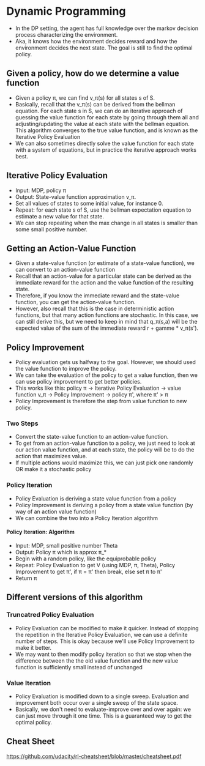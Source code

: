 # Dynamic Programming
- In the DP setting, the agent has full knowledge over the markov decision process characterizing the environment.
- Aka, it knows how the environment decides reward and how the environment decides the next state. The goal is still to find the optimal policy.

## Given a policy, how do we determine a value function
- Given a policy π, we can find v_π(s) for all states s of S.
- Basically, recall that the v_π(s) can be derived from the bellman equation. For each state s in S, we can do an iterative approach of guessing the value function for each state by going through them all and adjusting/updating the value at each state with the bellman equation. This algorithm converges to the true value function, and is known as the Iterative Policy Evaluation
- We can also sometimes directly solve the value function for each state with a system of equations, but in practice the iterative approach works best.

## Iterative Policy Evaluation
- Input: MDP, policy π
- Output: State-value function approximation v_π.
- Set all values of states to some initial value, for instance 0.
- Repeat: for each state s of S, use the bellman expectation equation to estimate a new value for that state.
- We can stop repeating when the max change in all states is smaller than some small positive number.

## Getting an Action-Value Function 
- Given a state-value function (or estimate of a state-value function), we can convert to an action-value function
- Recall that an action-value for a particular state can be derived as the immediate reward for the action and the value function of the resulting state.
- Therefore, if you know the immediate reward and the state-value function, you can get the action-value function.
- However, also recall that this is the case in deterministic action functions, but that many action functions are stochastic. In this case, we can still derive this, but we need to keep in mind that q_π(s,a) will be the expected value of the sum of the immediate reward r + gamme * v_π(s').

## Policy Improvement
- Policy evaluation gets us halfway to the goal. However, we should used the value function to improve the policy.
- We can take the evaluation of the policy to get a value function, then we can use policy improvement to get better policies.
- This works like this: policy π -> Iterative Policy Evaluation -> value function v_π -> Policy Improvement -> policy π', where π' > π
- Policy Improvement is therefore the step from value function to new policy.

### Two Steps
- Convert the state-value function to an action-value function.
- To get from an action-value function to a policy, we just need to look at our action value function, and at each state, the policy will be to do the action that maximizes value.
- If multiple actions would maximize this, we can just pick one randomly OR make it a stochastic policy

### Policy Iteration
- Policy Evaluation is deriving a state value function from a policy
- Policy Improvement is deriving a policy from a state value function (by way of an action value function)
- We can combine the two into a Policy Iteration algorithm


#### Policy Iteration: Algorithm
- Input: MDP, small positive number Theta
- Output: Policy π which is approx π_*
- Begin with a random policy, like the equiprobable policy
- Repeat: Policy Evaluation to get V (using MDP, π, Theta), Policy Improvement to get π', if π = π' then break, else set π to π'
- Return π 

## Different versions of this algorithm

### Truncatred Policy Evaluation
- Policy Evaluation can be modified to make it quicker. Instead of stopping the repetition in the Iterative Policy Evaluation, we can use a definite number of steps. This is okay because we'll use Policy Improvement to make it better.
- We may want to then modify policy iteration so that we stop when the difference between the the old value function and the new value function is sufficiently small instead of unchanged

### Value Iteration
- Policy Evaluation is modified down to a single sweep. Evaluation and improvement both occur over a single sweep of the state space.
- Basically, we don't need to evaluate-improve over and over again: we can just move through it one time. This is a guaranteed way to get the optimal policy.

## Cheat Sheet
https://github.com/udacity/rl-cheatsheet/blob/master/cheatsheet.pdf

